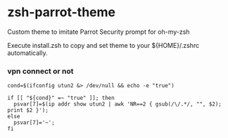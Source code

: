 # zsh-parrot-theme
Custom theme to imitate Parrot Security prompt for oh-my-zsh

Execute install.zsh to copy and set theme to your ${HOME}/.zshrc automatically.


### vpn connect or not
```
cond=$(ifconfig utun2 &> /dev/null && echo -e "true")

if [[ "${cond}" =~ "true" ]]; then
  psvar[7]=$(ip addr show utun2 | awk 'NR==2 { gsub(/\/.*/, "", $2); print $2 }');
else
  psvar[7]='~';
fi
```
